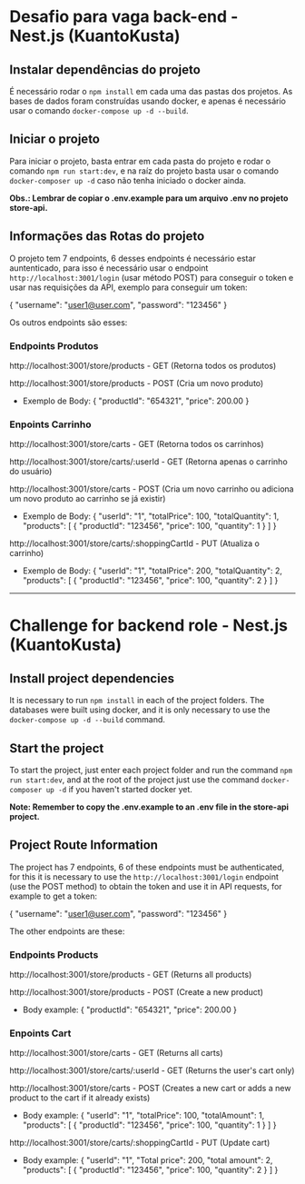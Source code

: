 # Desafio para vaga back-end - Nest.js (KuantoKusta)

## Instalar dependências do projeto
É necessário rodar o `npm install` em cada uma das pastas dos projetos. As bases de dados foram construídas usando docker, e apenas é necessário usar o comando `docker-compose up -d --build`.

## Iniciar o projeto
Para iniciar o projeto, basta entrar em cada pasta do projeto e rodar o comando `npm run start:dev`, e na raíz do projeto basta usar o comando `docker-composer up -d` caso não tenha iniciado o docker ainda.

**Obs.: Lembrar de copiar o .env.example para um arquivo .env no projeto store-api.**

## Informações das Rotas do projeto
O projeto tem 7 endpoints, 6 desses endpoints é necessário estar auntenticado, para isso é necessário usar o endpoint `http://localhost:3001/login` (usar método POST) para conseguir o token e usar nas requisições da API, exemplo para conseguir um token:

{
    "username": "user1@user.com",
    "password": "123456"
}

Os outros endpoints são esses:

### Endpoints Produtos
http://localhost:3001/store/products - GET (Retorna todos os produtos)

http://localhost:3001/store/products - POST (Cria um novo produto)
 - Exemplo de Body:
 {
    "productId": "654321",
    "price": 200.00
 }

### Enpoints Carrinho
http://localhost:3001/store/carts - GET (Retorna todos os carrinhos)

http://localhost:3001/store/carts/:userId - GET (Retorna apenas o carrinho do usuário)

http://localhost:3001/store/carts - POST (Cria um novo carrinho ou adiciona um novo produto ao carrinho se já existir)
 - Exemplo de Body:
 {
    "userId": "1",
    "totalPrice": 100,
    "totalQuantity": 1,
    "products": [
        {
            "productId": "123456",
            "price": 100,
            "quantity": 1
        }
    ]
 }

http://localhost:3001/store/carts/:shoppingCartId - PUT (Atualiza o carrinho)
 - Exemplo de Body:
 {
    "userId": "1",
    "totalPrice": 200,
    "totalQuantity": 2,
    "products": [
        {
            "productId": "123456",
            "price": 100,
            "quantity": 2
        }
    ]
 }

 ----------------------------------------------------------------------------------------

 # Challenge for backend role - Nest.js (KuantoKusta)

## Install project dependencies
It is necessary to run `npm install` in each of the project folders. The databases were built using docker, and it is only necessary to use the `docker-compose up -d --build` command.

## Start the project
To start the project, just enter each project folder and run the command `npm run start:dev`, and at the root of the project just use the command `docker-composer up -d` if you haven't started docker yet.

**Note: Remember to copy the .env.example to an .env file in the store-api project.**

## Project Route Information
The project has 7 endpoints, 6 of these endpoints must be authenticated, for this it is necessary to use the `http://localhost:3001/login` endpoint (use the POST method) to obtain the token and use it in API requests, for example to get a token:

{
    "username": "user1@user.com",
    "password": "123456"
}

The other endpoints are these:

### Endpoints Products
http://localhost:3001/store/products - GET (Returns all products)

http://localhost:3001/store/products - POST (Create a new product)
 - Body example:
 {
    "productId": "654321",
    "price": 200.00
 }

### Enpoints Cart
http://localhost:3001/store/carts - GET (Returns all carts)

http://localhost:3001/store/carts/:userId - GET (Returns the user's cart only)

http://localhost:3001/store/carts - POST (Creates a new cart or adds a new product to the cart if it already exists)
 - Body example:
 {
    "userId": "1",
    "totalPrice": 100,
    "totalAmount": 1,
    "products": [
        {
            "productId": "123456",
            "price": 100,
            "quantity": 1
        }
    ]
 }

http://localhost:3001/store/carts/:shoppingCartId - PUT (Update cart)
 - Body example:
 {
    "userId": "1",
    "Total price": 200,
    "total amount": 2,
    "products": [
        {
            "productId": "123456",
            "price": 100,
            "quantity": 2
        }
    ]
 }
